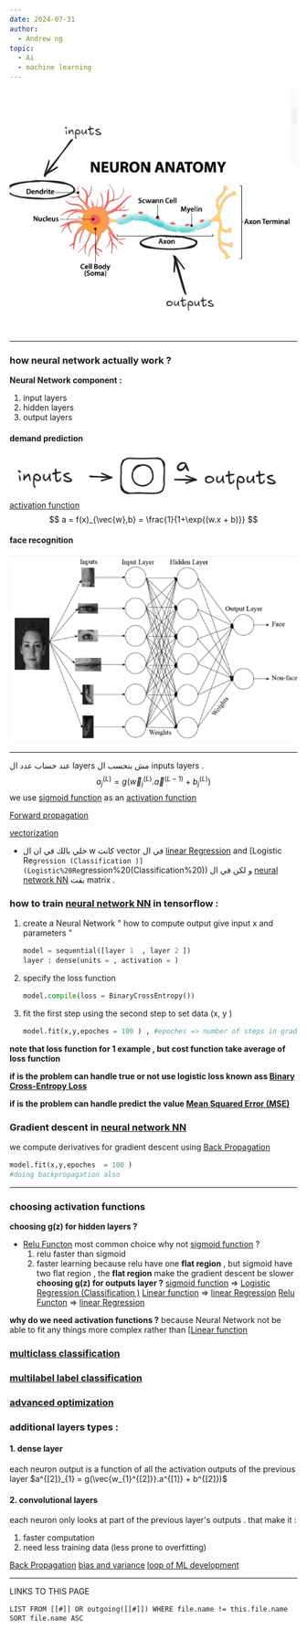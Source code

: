 ```yaml
---
date: 2024-07-31
author:
  - Andrew ng
topic:
  - Ai
  - machine learning
---
```


![Pasted image 20240731015629](Attachment/Pasted%20image%2020240731015629.png)

---
### how neural network actually work  ? 
**Neural Network component :**
1. input layers 
2. hidden layers 
3. output layers 
#### demand prediction
![Pasted image 20240731020023](Attachment/Pasted%20image%2020240731020023.png)
[activation function](activation%20function.md)
$$
a = f(x)_{\vec{w},b} = \frac{1}{1+\exp{(w.x + b)}}
$$
#### face recognition 
![Pasted image 20240731020843](Attachment/Pasted%20image%2020240731020843.png)

---
عند حساب عدد ال layers مش بنحسب ال inputs layers . 
$$
a^{(L)}_{j} = g(\vec{w}_{j}^{(L)} . \vec{a}^{(L-1)} + b_{j}^{(L)} ) 
$$
we use [sigmoid function](sigmoid%20function.md) as an [activation function](activation%20function.md)

[Forward propagation](Forward%20propagation.md)

[vectorization](vectorization.md)

- خلي بالك في ان ال w كانت vector في ال [linear Regression](linear%20Regression.md) and [Logistic Re`gression (Classification )](Logistic%20Re`gression%20(Classification%20)) و لكن في ال [neural network NN](neural%20network%20NN.md) بقت matrix . 

### how to train [neural network NN](neural%20network%20NN.md) in tensorflow  :
1. create a Neural Network " how to compute output give input x and parameters "
	```python 
	model = sequential([layer 1  , layer 2 ])
	layer : dense(units = , activation = )
	```
2. specify the loss function 
	```python 
	model.compile(loss = BinaryCrossEntropy()) 
	```
3. fit the first step using the second step to set data (x, y ) 
	```python
	model.fit(x,y,epoches = 100 ) , #epoches => number of steps in gradient descent  
	```

**note that loss function for 1 example , but cost function take average of loss function** 

**if is the problem can handle true or not use logistic loss known ass [Binary Cross-Entropy Loss](Binary%20Cross-Entropy%20Loss.md)**

**if is the problem can handle predict the value [Mean Squared Error (MSE)](Mean%20Squared%20Error%20(MSE).md)**

### Gradient descent in [neural network NN](neural%20network%20NN.md) 
we compute derivatives for gradient descent using [Back Propagation](Back%20Propagation.md) 
```python
model.fit(x,y,epoches  = 100 ) 
#doing backpropagation also 
```

---

### choosing activation functions 
**choosing g(z) for hidden layers ?**
- [Relu Functon](Relu%20Functon.md) most common choice why not [sigmoid function](sigmoid%20function.md) ? 
	1. relu faster than sigmoid 
	2. faster learning because relu have one **flat region** , but sigmoid have two flat region  , the **flat region** make the gradient descent be slower  
**choosing g(z) for outputs layer ?** 
[sigmoid function](sigmoid%20function.md) => [Logistic Regression (Classification )](Logistic%20Regression%20(Classification%20).md)
[Linear function](Linear%20function.md) => [linear Regression](linear%20Regression.md)
[Relu Functon](Relu%20Functon.md) => [linear Regression](linear%20Regression.md)

**why do we need activation functions ?**
because Neural Network not be able to fit any things more complex rather than [[Linear function](%20no%20activation%20function%20)

### [multiclass classification](multiclass%20classification.md) 

### [multilabel label classification ](multilabel%20label%20classification%20)

### [advanced optimization](advanced%20optimization.md) 

### additional layers types : 
#### 1. dense layer 
each neuron output is a function of all the activation outputs of the previous layer 
$a^{[2]}_{1} = g(\vec{w_{1}^{[2]}}.a^{[1]} + b^{[2]})$

#### 2. convolutional layers  
each neuron only looks at part of the previous layer's outputs . 
that make it : 
1. faster computation 
2. need less training data (less prone to overfitting) 

[Back Propagation](Back%20Propagation.md)
[bias and variance](bias%20and%20variance.md)
[loop of ML development ](loop%20of%20ML%20development%20)




----
LINKS TO THIS PAGE 
```dataview 
LIST FROM [[#]] OR outgoing([[#]]) WHERE file.name != this.file.name SORT file.name ASC
```
